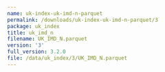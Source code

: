 ```yaml
---
name: uk-index-uk-imd-n-parquet
permalink: /downloads/uk-index-uk-imd-n-parquet/3
package: uk_index
title: uk_imd_n
filename: UK_IMD_N.parquet
version: '3'
full_version: 3.2.0
file: /data/uk_index/3/UK_IMD_N.parquet
---
```

